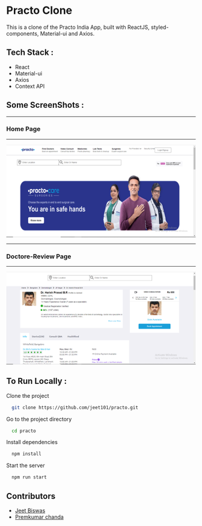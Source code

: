 # Practo Clone

This is a clone of the Practo India App, built with ReactJS, styled-components, Material-ui and Axios.

## Tech Stack :

- React
- Material-ui
- Axios
- Context API

## Some ScreenShots :

---

### Home Page

---

![Home-Page](./Project-screenshots/home.png)

---

### Doctore-Review Page

---

![Doctor-Review](./Project-screenshots/dr_review.png)

<!-- ## Deployed

[Visit Live Site](https://practo.vercel.app/)

<div>
	<video src="https://chiranjeev-thapliyal.vercel.app/videos/practo.mp4?" width=600 autoplay loop>
</div> -->

## To Run Locally :

Clone the project

```bash
  git clone https://github.com/jeet101/practo.git
```

Go to the project directory

```bash
  cd practo
```

Install dependencies

```bash
  npm install
```

Start the server

```bash
  npm run start
```

## Contributors

- [Jeet Biswas](https://github.com/jeet101)
- [Premkumar chanda](https://github.com/chandaprem999)
